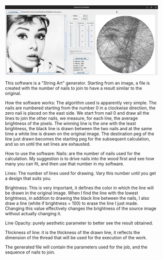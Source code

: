 ![Preview of Software](sample.png " Software Preview")

This software is a "String Art" generator. Starting from an image, a file is created with the number of nails to join to have a result similar to the original.

How the software works:
The algorithm used is apparently very simple. The nails are numbered starting from the number 0 in a clockwise direction, the zero nail is placed on the east side.
We start from nail 0 and draw all the lines to join the other nails, we measure, for each line, the average brightness of the pixels. The winning line is the one with the least brightness, the black line is drawn between the two nails and at the same time a white line is drawn on the original image. The destination peg of the line just drawn becomes the starting peg for the subsequent calculation, and so on until the set lines are exhausted.

How to use the software:
Nails: are the number of nails used for the calculation. My suggestion is to drive nails into the wood first and see how many you can fit, and then use that number in my software.

Lines: The number of lines used for drawing. Vary this number until you get a design that suits you.

Brightness: This is very important, it defines the color in which the line will be drawn in the original image. When I find the line with the lowest brightness, in addition to drawing the black line between the nails, I also draw a line (white if brightness = 100) to erase the line I just made. Changing this value effectively changes the brightness of the source image without actually changing it.

Line Opacity: purely aesthetic parameter to better see the result obtained.

Thickness of line: it is the thickness of the drawn line, it reflects the dimension of the thread that will be used for the execution of the work.

The generated file will contain the parameters used for the job, and the sequence of nails to join.
